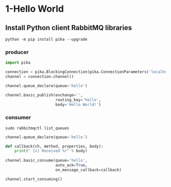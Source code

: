 # 1-Hello World
## Install Python client RabbitMQ libraries 
```shell
python -m pip install pika --upgrade
```

### producer
```python
import pika

connection = pika.BlockingConnection(pika.ConnectionParameters('localhost'))
channel = connection.channel()

channel.queue_declare(queue='hello')

channel.basic_publish(exchange='',
                      routing_key='hello',
                      body='Hello World!')
```

### consumer
```shell
sudo rabbitmqctl list_queues
```

```python
channel.queue_declare(queue='hello')

def callback(ch, method, properties, body):
    print(" [x] Received %r" % body)
    
channel.basic_consume(queue='hello',
                      auto_ack=True,
                      on_message_callback=callback)

channel.start_consuming()
```